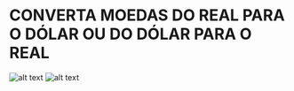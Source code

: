 # CONVERTA MOEDAS DO REAL PARA O DÓLAR OU DO DÓLAR PARA O REAL
![alt text](https://i.ibb.co/g953Mj7/2.png)
![alt text](https://i.ibb.co/YcW7qyG/3.png)

